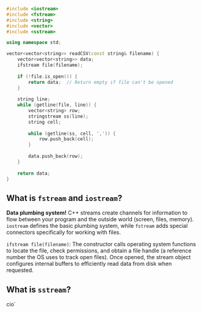 
```cpp
#include <iostream>
#include <fstream>
#include <string>
#include <vector>
#include <sstream>

using namespace std;

vector<vector<string>> readCSV(const string& filename) {
    vector<vector<string>> data;
    ifstream file(filename);
    
    if (!file.is_open()) {
        return data;  // Return empty if file can't be opened
    }
    
    string line;
    while (getline(file, line)) {
        vector<string> row;
        stringstream ss(line);
        string cell;
        
        while (getline(ss, cell, ',')) {
            row.push_back(cell);
        }
        
        data.push_back(row);
    }
    
    return data;
}
```

## What is `fstream` and `iostream`?

**Data plumbing system!** C++ streams create channels for information to flow between your program and the outside world (screen, files, memory). `iostream` defines the basic plumbing system, while `fstream` adds special connectors specifically for working with files.

`ifstream file(filename)`: The constructor calls operating system functions to locate the file, check permissions, and obtain a file handle (a reference number the OS uses to track open files). Once opened, the stream object configures internal buffers to efficiently read data from disk when requested.

## What is `sstream`?
cio`